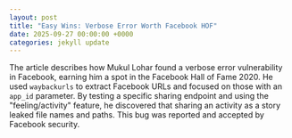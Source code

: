 ```yaml
---
layout: post
title: "Easy Wins: Verbose Error Worth Facebook HOF"
date: 2025-09-27 00:00:00 +0000
categories: jekyll update
---
```


The article describes how Mukul Lohar found a verbose error vulnerability in Facebook, earning him a spot in the Facebook Hall of Fame 2020. He used `waybackurls` to extract Facebook URLs and focused on those with an `app_id` parameter. By testing a specific sharing endpoint and using the "feeling/activity" feature, he discovered that sharing an activity as a story leaked file names and paths. This bug was reported and accepted by Facebook security.
